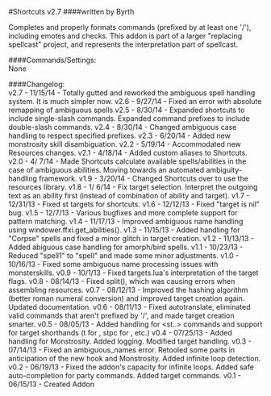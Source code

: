 #Shortcuts v2.7
####written by Byrth  

Completes and properly formats commands (prefixed by at least one '/'),
including emotes and checks. This addon is part of a larger "replacing
spellcast" project, and represents the interpretation part of spellcast.

####Commands/Settings:  
None  

####Changelog:  
v2.7 - 11/15/14 - Totally gutted and reworked the ambiguous spell handling system. It is much simpler now.
v2.6 -  9/27/14 - Fixed an error with absolute remapping of ambiguous spells
v2.5 -  8/30/14 - Expanded shortcuts to include single-slash commands. Expanded command prefixes to include double-slash commands.
v2.4 -  8/30/14 - Changed ambiguous case handling to respect specified prefixes.
v2.3 -  6/20/14 - Added new monstrosity skill disambiguation.
v2.2 -  5/19/14 - Accommodated new Resources changes.
v2.1 -  4/18/14 - Added custom aliases to Shortcuts.
v2.0 -  4/ 7/14 - Made Shortcuts calculate available spells/abilities in the case of ambiguous abilities. Moving towards an automated ambiguity-handling framework.
v1.9 -  3/20/14 - Changed Shortcuts over to use the resources library.
v1.8 -  1/ 6/14 - Fix target selection. Interpret the outgoing text as an ability first (instead of combination of ability and target).
v1.7 - 12/31/13 - Fixed st targets for shortcuts.
v1.6 - 12/12/13 - Fixed "target is nil" bug.
v1.5 - 12/7/13  - Various bugfixes and more complete support for pattern matching.
v1.4 - 11/17/13 - Improved ambiguous name handling using windower.ffxi.get_abilities().
v1.3 - 11/15/13 - Added handling for "Corpse" spells and fixed a minor glitch in target creation.
v1.2 - 11/13/13 - Added abiguous case handling for amorph/bird spells.
v1.1 - 10/23/13 - Reduced "spell1" to "spell" and made some minor adjustments.
v1.0 - 10/16/13 - Fixed some ambiguous name processing issues with monsterskills.
v0.9 - 10/1/13  - Fixed targets.lua's interpretation of the target flags.
v0.8 - 08/14/13 - Fixed split(), which was causing errors when assembling resources.
v0.7 - 08/12/13 - Improved the hashing algorithm (better roman numeral conversion) and improved target creation again. Updated documentation.
v0.6 - 08/11/13 - Fixed autotranslate, eliminated valid commands that aren't prefixed by '/', and made target creation smarter.
v0.5 - 08/05/13 - Added handling for <st..> commands and support for target shorthands (t for <t>, stpc for <stpc>, etc.)
v0.4 - 07/25/13 - Added handling for Monstrosity. Added logging. Modified target handling.
v0.3 - 07/14/13 - Fixed an ambiguous_names error. Retooled some parts in anticipation of the new hook and Monstrosity. Added infinite loop detection.
v0.2 - 06/19/13 - Fixed the addon's capacity for infinite loops. Added safe auto-completion for party commands. Added target commands.
v0.1 - 06/15/13 - Created Addon  
